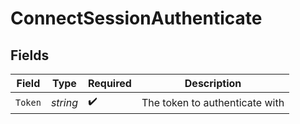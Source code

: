 # ConnectSessionAuthenticate


## Fields

| Field                          | Type                           | Required                       | Description                    |
| ------------------------------ | ------------------------------ | ------------------------------ | ------------------------------ |
| `Token`                        | *string*                       | :heavy_check_mark:             | The token to authenticate with |
